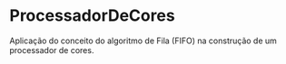 # ProcessadorDeCores
Aplicação do conceito do algoritmo de Fila (FIFO) na construção de um processador de cores.
